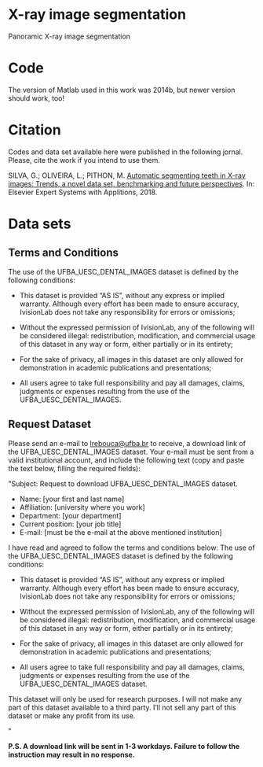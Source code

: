 # X-ray image segmentation
Panoramic X-ray image segmentation

# Code
The version of Matlab used in this work was 2014b, but newer version should work, too!

# Citation
Codes and data set available here were published in the following jornal. Please, cite the work if you intend to use them.

SILVA, G.; OLIVEIRA, L.; PITHON, M. [Automatic segmenting teeth in X-ray images: Trends, a novel data set, benchmarking and future perspectives](https://www.sciencedirect.com/science/article/pii/S0957417418302252). In: Elsevier Expert Systems with Applitions, 2018.

# Data sets
## Terms and Conditions
The use of the UFBA_UESC_DENTAL_IMAGES dataset is defined by the following conditions:

- This dataset is provided “AS IS”, without any express or implied warranty. Although every effort has been made to ensure accuracy, IvisionLab does not take any responsibility for errors or omissions;

- Without the expressed permission of IvisionLab, any of the following will be considered illegal: redistribution, modification, and commercial usage of this dataset in any way or form, either partially or in its entirety;

- For the sake of privacy, all images in this dataset are only allowed for demonstration in academic publications and presentations;

- All users agree to take full responsibility and pay all damages, claims, judgments or expenses resulting from the use of the UFBA_UESC_DENTAL_IMAGES.

## Request Dataset
Please send an e-mail to lrebouca@ufba.br to receive, a download link of the UFBA_UESC_DENTAL_IMAGES dataset. Your e-mail must be sent from a valid institutional account, and include the following text (copy and paste the text below, filling the required fields):

"Subject: Request to download UFBA_UESC_DENTAL_IMAGES dataset.

* Name: [your first and last name]
* Affiliation: [university where you work]
* Department: [your department]
* Current position: [your job title]
* E-mail: [must be the e-mail at the above mentioned institution]

I have read and agreed to follow the terms and conditions below:
The use of the UFBA_UESC_DENTAL_IMAGES dataset is defined by the following conditions:

- This dataset is provided “AS IS”, without any express or implied warranty. Although every effort has been made to ensure accuracy, IvisionLab does not take any responsibility for errors or omissions;

- Without the expressed permission of IvisionLab, any of the following will be considered illegal: redistribution, modification, and commercial usage of this dataset in any way or form, either partially or in its entirety;

- For the sake of privacy, all images in this dataset are only allowed for demonstration in academic publications and presentations;

- All users agree to take full responsibility and pay all damages, claims, judgments or expenses resulting from the use of the UFBA_UESC_DENTAL_IMAGES dataset.

This dataset will only be used for research purposes. I will not make any part of this dataset available to a third party. I’ll not sell any part of this dataset or make any profit from its use.

<your signature>"
  
  
**P.S. A download link will be sent in 1-3 workdays. Failure to follow the instruction may result in no response.**

